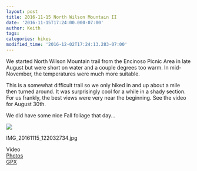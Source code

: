 ```yaml
---
layout: post
title: 2016-11-15 North Wilson Mountain II
date: '2016-11-15T17:24:00.000-07:00'
author: Keith
tags: 
categories: hikes
modified_time: '2016-12-02T17:24:13.283-07:00'
---
```


We started North Wilson Mountain trail from the Encinoso Picnic Area in
late August but were short on water and a couple degrees too warm. In
mid-November, the temperatures were much more suitable.

This is a somewhat difficult trail so we only hiked in and up about a
mile then turned around. It was surprisingly cool for a while in a shady
section. For us frankly, the best views were very near the beginning.
See the video for August 30th.  
  
We did have some nice Fall foliage that day...  

[![](
https://lh3.googleusercontent.com/kqDfiY0RYkFEfTx9fL6Jpvu_8Fz10FGen26LE1_dOJ6teJ-Q1A90CqyOxlWYvMA_50YgfYxwnu2TEfFdPSY=w800-no-tmp.jpg
)](
https://lh3.googleusercontent.com/kqDfiY0RYkFEfTx9fL6Jpvu_8Fz10FGen26LE1_dOJ6teJ-Q1A90CqyOxlWYvMA_50YgfYxwnu2TEfFdPSY=w0-no-tmp.jpg
)

IMG_20161115_122032734.jpg
  
Video  
[Photos](https://goo.gl/photos/zoa3eDgBjZnMG1ZY9)  
[GPX](https://drive.google.com/open?id=0B05YxhE9Av-POVVmU1pYV1dSY28)  
  
